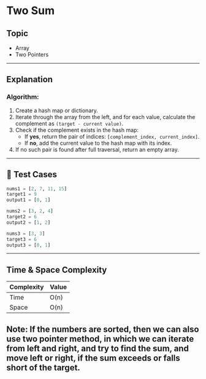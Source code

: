 # Two Sum

## Topic
- Array
- Two Pointers

---

## Explanation

### Algorithm:

1. Create a hash map or dictionary.
2. Iterate through the array from the left, and for each value, calculate the complement as `(target - current value)`.
3. Check if the complement exists in the hash map:
   - If **yes**, return the pair of indices: `[complement_index, current_index]`.
   - If **no**, add the current value to the hash map with its index.
4. If no such pair is found after full traversal, return an empty array.

---

## 🧪 Test Cases

```python
nums1 = [2, 7, 11, 15]
target1 = 9
output1 = [0, 1]

nums2 = [3, 2, 4]
target2 = 6
output2 = [1, 2]

nums3 = [3, 3]
target3 = 6
output3 = [0, 1]
```

---

## Time & Space Complexity

| Complexity | Value |
|------------|-------|
| Time       | O(n)  |
| Space      | O(n)  |

## Note: If the numbers are sorted, then we can also use two pointer method, in which we can iterate from left and right, and try to find the sum, and move left or right, if the sum exceeds or falls short of the target.